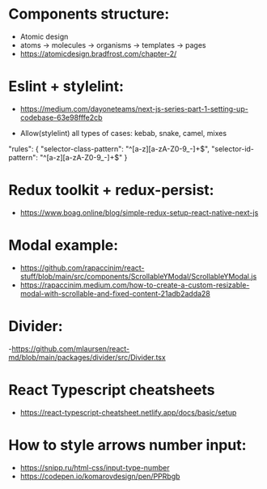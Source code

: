 # Components structure:

- Atomic design
- atoms -> molecules -> organisms -> templates -> pages
- https://atomicdesign.bradfrost.com/chapter-2/

# Eslint + stylelint:

- https://medium.com/dayoneteams/next-js-series-part-1-setting-up-codebase-63e98fffe2cb

- Allow(stylelint) all types of cases: kebab, snake, camel, mixes

"rules": {
    "selector-class-pattern": "^[a-z][a-zA-Z0-9_-]+$",
    "selector-id-pattern": "^[a-z][a-zA-Z0-9_-]+$"
  }

# Redux toolkit + redux-persist:

- https://www.boag.online/blog/simple-redux-setup-react-native-next-js

# Modal example:
- https://github.com/rapaccinim/react-stuff/blob/main/src/components/ScrollableYModal/ScrollableYModal.js
- https://rapaccinim.medium.com/how-to-create-a-custom-resizable-modal-with-scrollable-and-fixed-content-21adb2adda28


# Divider:
-https://github.com/mlaursen/react-md/blob/main/packages/divider/src/Divider.tsx

# React Typescript cheatsheets
- https://react-typescript-cheatsheet.netlify.app/docs/basic/setup


# How to style arrows number input:
- https://snipp.ru/html-css/input-type-number
- https://codepen.io/komarovdesign/pen/PPRbgb